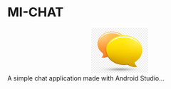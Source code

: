 # MI-CHAT
<center>
<img src="app\src\main\res\drawable\logo.jpeg" width="128"/>
</center>
A simple chat application made with Android Studio...
